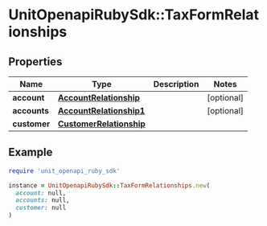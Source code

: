 # UnitOpenapiRubySdk::TaxFormRelationships

## Properties

| Name | Type | Description | Notes |
| ---- | ---- | ----------- | ----- |
| **account** | [**AccountRelationship**](AccountRelationship.md) |  | [optional] |
| **accounts** | [**AccountRelationship1**](AccountRelationship1.md) |  | [optional] |
| **customer** | [**CustomerRelationship**](CustomerRelationship.md) |  |  |

## Example

```ruby
require 'unit_openapi_ruby_sdk'

instance = UnitOpenapiRubySdk::TaxFormRelationships.new(
  account: null,
  accounts: null,
  customer: null
)
```

